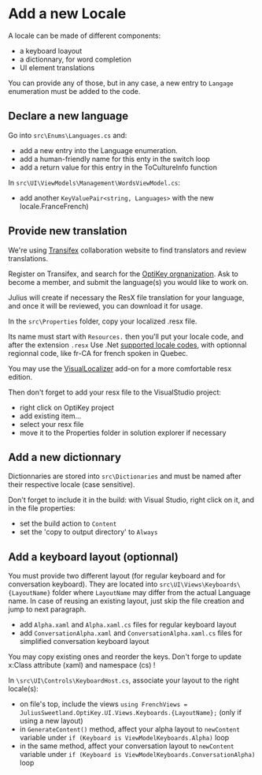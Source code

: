 # Add a new Locale

A locale can be made of different components:

- a keyboard loayout
- a dictionnary, for word completion
- UI element translations

You can provide any of those, but in any case, a new entry to `Langage` enumeration must be added to the code.


## Declare a new language

Go into `src\Enums\Languages.cs` and:

- add a new entry into the Language enumeration.
- add a human-friendly name for this enty in the switch loop
- add a return value for this entry in the ToCultureInfo function

In `src\UI\ViewModels\Management\WordsViewModel.cs`:

- add another `KeyValuePair<string, Languages>` with the new locale.FranceFrench)


## Provide new translation

We're using [Transifex][3] collaboration website to find translators and review translations.

Register on Transifex, and search for the [OptiKey orgnanization][4]. 
Ask to become a member, and submit the language(s) you would like to work on.

Julius will create if necessary the ResX file translation for your language, and once it will be reviewed, 
you can download it for usage.

In the `src\Properties` folder, copy your localized .resx file.

Its name must start with `Resources.` then you'll put your locale code, and after the extension `.resx`
Use .Net [supported locale codes][1], with optionnal regionnal code, like fr-CA for french spoken in Quebec.

You may use the [VisualLocalizer][2] add-on for a more comfortable resx edition.

Then don't forget to add your resx file to the VisualStudio project:

- right click on OptiKey project
- add existing item...
- select your resx file
- move it to the Properties folder in solution explorer if necessary


## Add a new dictionnary

Dictionnaries are stored into `src\Dictionaries` and must be named after their respective locale (case sensitive).

Don't forget to include it in the build: with Visual Studio, right click on it, and in the file properties:

- set the build action to `Content`
- set the 'copy to output directory' to `Always`


## Add a keyboard layout (optionnal)

You must provide two different layout (for regular keyboard and for conversation keyboard).
They are located into `src\UI\Views\Keyboards\{LayoutName}` folder where `LayoutName` may differ from the actual Language name.
In case of reusing an existing layout, just skip the file creation and jump to next paragraph.

- add `Alpha.xaml` and `Alpha.xaml.cs` files for regular keyboard layout
- add `ConversationAlpha.xaml` and `ConversationAlpha.xaml.cs` files for simplified conversation keyboard layout

You may copy existing ones and reorder the keys. Don't forge to update x:Class attribute (xaml) and namespace (cs) !

In `\src\UI\Controls\KeyboardHost.cs`, associate your layout to the right locale(s):

- on file's top, include the views `using FrenchViews = JuliusSweetland.OptiKey.UI.Views.Keyboards.{LayoutName};` (only if using a new layout)
- in `GenerateContent()` method, affect your alpha layout to `newContent` variable under `if (Keyboard is ViewModelKeyboards.Alpha)` loop
- in the same method, affect your conversation layout to `newContent` variable under `if (Keyboard is ViewModelKeyboards.ConversationAlpha)` loop


[1]: https://msdn.microsoft.com/en-us/library/hh441729.aspx
[2]: https://visuallocalizer.codeplex.com/
[3]: https://www.transifex.com
[4]: https://www.transifex.com/optikey/